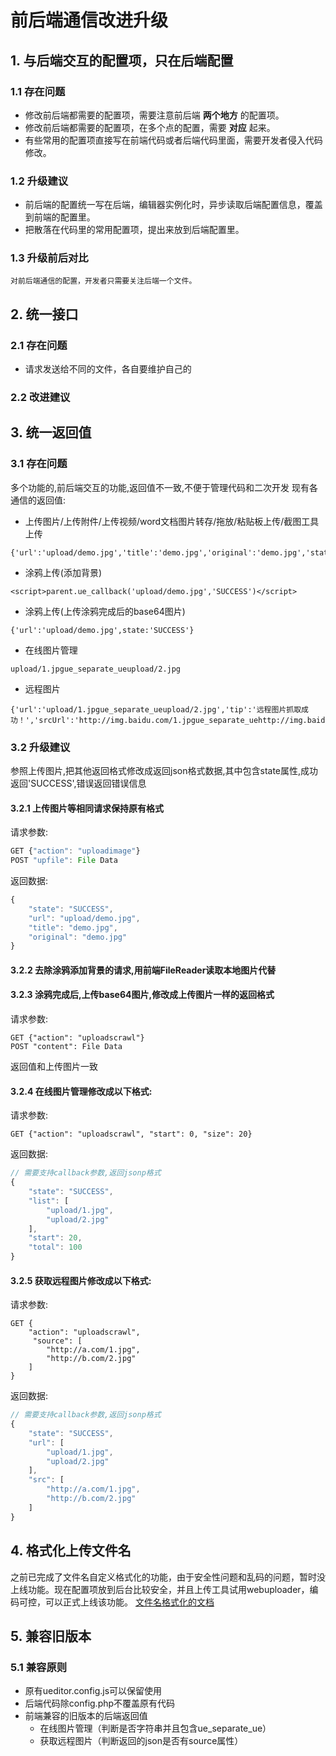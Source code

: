 # 前后端通信改进升级

## 1. 与后端交互的配置项，只在后端配置
### 1.1 存在问题
* 修改前后端都需要的配置项，需要注意前后端 **两个地方** 的配置项。
* 修改前后端都需要的配置项，在多个点的配置，需要 **对应** 起来。
* 有些常用的配置项直接写在前端代码或者后端代码里面，需要开发者侵入代码修改。

### 1.2 升级建议
* 前后端的配置统一写在后端，编辑器实例化时，异步读取后端配置信息，覆盖到前端的配置里。
* 把散落在代码里的常用配置项，提出来放到后端配置里。

### 1.3 升级前后对比
    对前后端通信的配置，开发者只需要关注后端一个文件。

## 2. 统一接口
### 2.1 存在问题
* 请求发送给不同的文件，各自要维护自己的

### 2.2 改进建议

## 3. 统一返回值
### 3.1 存在问题
多个功能的,前后端交互的功能,返回值不一致,不便于管理代码和二次开发
现有各通信的返回值:
* 上传图片/上传附件/上传视频/word文档图片转存/拖放/粘贴板上传/截图工具上传
```
{'url':'upload/demo.jpg','title':'demo.jpg','original':'demo.jpg','state':'SUCCESS'}
```
* 涂鸦上传(添加背景)
```
<script>parent.ue_callback('upload/demo.jpg','SUCCESS')</script>
```
* 涂鸦上传(上传涂鸦完成后的base64图片)
```
{'url':'upload/demo.jpg',state:'SUCCESS'}
```
* 在线图片管理
```
upload/1.jpgue_separate_ueupload/2.jpg
```
* 远程图片
```
{'url':'upload/1.jpgue_separate_ueupload/2.jpg','tip':'远程图片抓取成功！','srcUrl':'http://img.baidu.com/1.jpgue_separate_uehttp://img.baidu.com/2.jpg'}
```

### 3.2 升级建议
参照上传图片,把其他返回格式修改成返回json格式数据,其中包含state属性,成功返回'SUCCESS',错误返回错误信息

#### 3.2.1 上传图片等相同请求保持原有格式
请求参数:
```javascript
GET {"action": "uploadimage"}
POST "upfile": File Data
```
返回数据:
```javascript
{
	"state": "SUCCESS",
    "url": "upload/demo.jpg",
	"title": "demo.jpg",
	"original": "demo.jpg"
}
```
#### 3.2.2 去除涂鸦添加背景的请求,用前端FileReader读取本地图片代替
#### 3.2.3 涂鸦完成后,上传base64图片,修改成上传图片一样的返回格式
请求参数:
```
GET {"action": "uploadscrawl"}
POST "content": File Data
```
返回值和上传图片一致
#### 3.2.4 在线图片管理修改成以下格式:
请求参数:
```
GET {"action": "uploadscrawl", "start": 0, "size": 20}
```
返回数据:
```javascript
// 需要支持callback参数,返回jsonp格式
{
    "state": "SUCCESS",
    "list": [
        "upload/1.jpg",
        "upload/2.jpg"
    ],
    "start": 20,
    "total": 100
}
```
#### 3.2.5 获取远程图片修改成以下格式:
请求参数:
```
GET {
    "action": "uploadscrawl",
     "source": [
        "http://a.com/1.jpg",
        "http://b.com/2.jpg"
    ]
}
```
返回数据:
```javascript
// 需要支持callback参数,返回jsonp格式
{
    "state": "SUCCESS",
    "url": [
        "upload/1.jpg",
        "upload/2.jpg"
    ],
    "src": [
        "http://a.com/1.jpg",
        "http://b.com/2.jpg"
    ]
}
```

## 4. 格式化上传文件名
之前已完成了文件名自定义格式化的功能，由于安全性问题和乱码的问题，暂时没上线功能。现在配置项放到后台比较安全，并且上传工具试用webuploader，编码可控，可以正式上线该功能。
[文件名格式化的文档](http://fex.baidu.com/ueditor/#use-format_upload_filename)

## 5. 兼容旧版本
### 5.1 兼容原则
 * 原有ueditor.config.js可以保留使用
 * 后端代码除config.php不覆盖原有代码
 * 前端兼容的旧版本的后端返回值
     * 在线图片管理（判断是否字符串并且包含ue_separate_ue）
     * 获取远程图片（判断返回的json是否有source属性）
